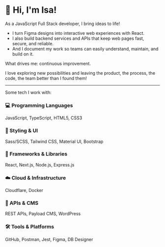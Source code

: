 # 👋 Hi, I'm Isa!

As a JavaScript Full Stack developer, I bring ideas to life! 

- I turn Figma designs into interactive web experiences with React. 
- I also build backend services and APIs that keep web pages fast, secure, and reliable.
- And I document my work so teams can easily understand, maintain, and build on it. 

What drives me: continuous improvement. 

I love exploring new possibilities and leaving the product, the process, the code, the team better than I found them!

---
Some tech I work with:

### 💻 Programming Languages
JavaScript, TypeScript, HTML5, CSS3

### 🎨 Styling & UI
Sass/SCSS, Tailwind CSS, Material UI, Bootstrap

### 🧰 Frameworks & Libraries
React, Next.js, Node.js, Express.js

### ☁️ Cloud & Infrastructure
Cloudflare, Docker

### 🔌 APIs & CMS
REST APIs, Payload CMS, WordPress

### 🛠️ Tools & Platforms
GitHub, Postman, Jest, Figma, DB Designer
